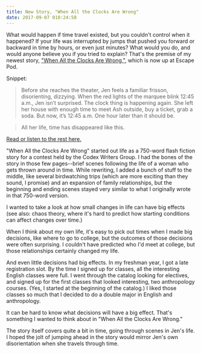 ```yaml
---
title: New Story, "When All the Clocks Are Wrong"
date: 2017-09-07 010:24:58
---
```


What would happen if time travel existed, but you couldn't control when it happened? If your life was interrupted by jumps that pushed you forward or backward in time by hours, or even just minutes? What would you do, and would anyone believe you if you tried to explain? That's the premise of my newest story, ["When All the Clocks Are Wrong,"]( http://escapepod.org/2017/09/07/ep592-when-all-the-clocks-are-wrong/), which is now up at Escape Pod.

Snippet:
> Before she reaches the theater, Jen feels a familiar frisson, disorienting, dizzying. When the red lights of the marquee blink 12:45 a.m., Jen isn’t surprised. The clock thing is happening again. She left her house with enough time to meet Ash outside, buy a ticket, grab a soda. But now, it’s 12:45 a.m. One hour later than it should be.

> All her life, time has disappeared like this.

[Read or listen to the rest here.]( http://escapepod.org/2017/09/07/ep592-when-all-the-clocks-are-wrong/)

"When All the Clocks Are Wrong" started out life as a 750-word flash fiction story for a contest held by the Codex Writers Group. I had the bones of the story in those few pages--brief scenes following the life of a woman who gets thrown around in time. While rewriting, I added a bunch of stuff to the middle, like several birdwatching trips (which are more exciting than they sound, I promise) and an expansion of family relationships, but the beginning and ending scenes stayed very similar to what I originally wrote in that 750-word version. 

I wanted to take a look at how small changes in life can have big effects (see also: chaos theory, where it's hard to predict how starting conditions can affect changes over time.) 

When I think about my own life, it's easy to pick out times when I made big decisions, like where to go to college, but the outcomes of those decisions were often surprising. I couldn't have predicted who I'd meet at college, but those relationships certainly changed my life. 

And even little decisions had big effects. In my freshman year, I got a late registration slot. By the time I signed up for classes, all the interesting English classes were full. I went through the catalog looking for electives, and signed up for the first classes that looked interesting, two anthropology courses. (Yes, I started at the beginning of the catalog.) I liked those classes so much that I decided to do a double major in English and anthropology.

It can be hard to know what decisions will have a big effect. That's something I wanted to think about in "When All the Clocks Are Wrong."

The story itself covers quite a bit in time, going through scenes in Jen's life. I hoped the jolt of jumping ahead in the story would mirror Jen's own disorientation when she travels through time.
